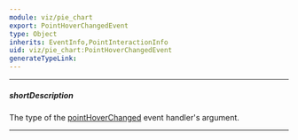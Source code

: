 ```yaml
---
module: viz/pie_chart
export: PointHoverChangedEvent
type: Object
inherits: EventInfo,PointInteractionInfo
uid: viz/pie_chart:PointHoverChangedEvent
generateTypeLink: 
---
```

---
##### shortDescription
The type of the [pointHoverChanged]({basewidgetpath}/Events/#pointHoverChanged) event handler's argument.

---
<!-- Description goes here -->